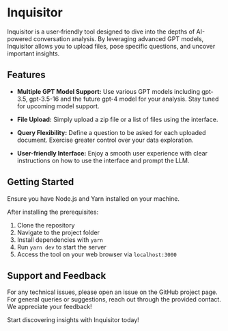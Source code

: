 # Inquisitor

Inquisitor is a user-friendly tool designed to dive into the depths of AI-powered conversation analysis. By leveraging advanced GPT models, Inquisitor allows you to upload files, pose specific questions, and uncover important insights.

## Features

- **Multiple GPT Model Support:** Use various GPT models including gpt-3.5, gpt-3.5-16 and the future gpt-4 model for your analysis. Stay tuned for upcoming model support.

- **File Upload:** Simply upload a zip file or a list of files using the interface.

- **Query Flexibility:** Define a question to be asked for each uploaded document. Exercise greater control over your data exploration.

- **User-friendly Interface:** Enjoy a smooth user experience with clear instructions on how to use the interface and prompt the LLM.

## Getting Started

Ensure you have Node.js and Yarn installed on your machine.

After installing the prerequisites:

1. Clone the repository
2. Navigate to the project folder
3. Install dependencies with `yarn`
4. Run `yarn dev` to start the server
5. Access the tool on your web browser via `localhost:3000`

## Support and Feedback

For any technical issues, please open an issue on the GitHub project page. For general queries or suggestions, reach out through the provided contact. We appreciate your feedback!

Start discovering insights with Inquisitor today!
